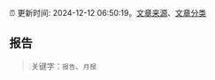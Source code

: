 :alarm_clock: 更新时间: 2024-12-12 06:50:19。[文章来源](/README.md)、[文章分类](/TAGS.md)

## 报告


> 关键字：`报告`、`月报`



